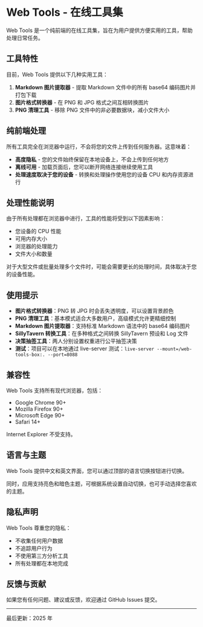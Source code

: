 # Web Tools - 在线工具集

Web Tools 是一个纯前端的在线工具集，旨在为用户提供方便实用的工具，帮助处理日常任务。

## 工具特性

目前，Web Tools 提供以下几种实用工具：

1. **Markdown 图片提取器** - 提取 Markdown 文件中的所有 base64 编码图片并打包下载
2. **图片格式转换器** - 在 PNG 和 JPG 格式之间互相转换图片
3. **PNG 清理工具** - 移除 PNG 文件中的非必要数据块，减小文件大小

## 纯前端处理

所有工具完全在浏览器中运行，不会将您的文件上传到任何服务器。这意味着：

- **高度隐私** - 您的文件始终保留在本地设备上，不会上传到任何地方
- **离线可用** - 加载页面后，您可以断开网络连接继续使用工具
- **处理速度取决于您的设备** - 转换和处理操作使用您的设备 CPU 和内存资源进行

## 处理性能说明

由于所有处理都在浏览器中进行，工具的性能将受到以下因素影响：

- 您设备的 CPU 性能
- 可用内存大小
- 浏览器的处理能力
- 文件大小和数量

对于大型文件或批量处理多个文件时，可能会需要更长的处理时间，具体取决于您的设备性能。

## 使用提示

- **图片格式转换器**：PNG 转 JPG 时会丢失透明度，可以设置背景颜色
- **PNG 清理工具**：基本模式适合大多数用户，高级模式允许更精细控制
- **Markdown 图片提取器**：支持标准 Markdown 语法中的 base64 编码图片
- **SillyTavern 转换工具**：在多种格式之间转换 SillyTavern 预设和 Log 文件
- **决策抽签工具**：两人分别设置权重进行公平抽签决策
- **测试**：项目可以在本地通过 live-server 测试：`live-server --mount=/web-tools-box:. --port=8088`

## 兼容性

Web Tools 支持所有现代浏览器，包括：

- Google Chrome 90+
- Mozilla Firefox 90+
- Microsoft Edge 90+
- Safari 14+

Internet Explorer 不受支持。

## 语言与主题

Web Tools 提供中文和英文界面，您可以通过顶部的语言切换按钮进行切换。

同时，应用支持亮色和暗色主题，可根据系统设置自动切换，也可手动选择您喜欢的主题。

## 隐私声明

Web Tools 尊重您的隐私：

- 不收集任何用户数据
- 不追踪用户行为
- 不使用第三方分析工具
- 所有处理都在本地完成

## 反馈与贡献

如果您有任何问题、建议或反馈，欢迎通过 GitHub Issues 提交。

---

最后更新：2025 年
